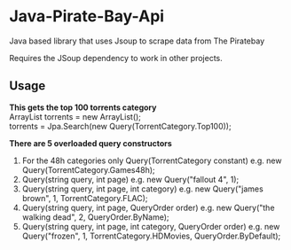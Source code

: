 # Java-Pirate-Bay-Api
Java based library that uses Jsoup to scrape data from The Piratebay

Requires the JSoup dependency to work in other projects.

<h2>Usage</h2>
<b>This gets the top 100 torrents category</b>
<br>
ArrayList<Torrent> torrents = new ArrayList<Torrent>();
<br>
torrents = Jpa.Search(new Query(TorrentCategory.Top100));

<b>There are 5 overloaded query constructors</b>
<ol>
<li> For the 48h categories only Query(TorrentCategory constant) e.g. new Query(TorrentCategory.Games48h);
<li> Query(string query, int page) e.g. new Query("fallout 4", 1);
<li> Query(string query, int page, int category) e.g. new Query("james brown", 1, TorrentCategory.FLAC);
<li> Query(string query, int page, QueryOrder order) e.g. new Query("the walking dead", 2, QueryOrder.ByName);
<li> Query(string query, int page, int category, QueryOrder order) e.g. new Query("frozen", 1, TorrentCategory.HDMovies, QueryOrder.ByDefault);
</ol>
